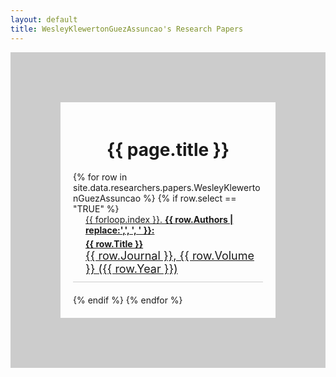 ```yaml
---
layout: default
title: WesleyKlewertonGuezAssuncao's Research Papers
---
```


<div style="display: flex; flex-direction: column; align-items: left; border: 80px solid #ccc; padding: 20px;">
  <h1 style="text-align: center;">{{ page.title }}</h1>
  {% for row in site.data.researchers.papers.WesleyKlewertonGuezAssuncao %}
    {% if row.select == "TRUE" %}
    <div style="text-align: left; margin-bottom: 20px; border-bottom: 1px solid #ccc; padding-bottom: 10px;">
      <a href="{{ row.DOI }}" target="_blank" style="text-decoration: underline; color: inherit; display: inline-block;">
        <div style="margin-left: 20px;">
          {{ forloop.index }}. <span style="font-weight: bold;">{{ row.Authors | replace:',', ', ' }}:</span>
        </div>
        <div style="font-weight: bold; margin-top: 5px; margin-left: 20px;">
          {{ row.Title }}
        </div>
        <div style="font-size: 18px; margin-left: 20px;">
          {{ row.Journal }}, {{ row.Volume }} ({{ row.Year }})
        </div>
      </a>
    </div>
    {% endif %}
  {% endfor %}
</div>
